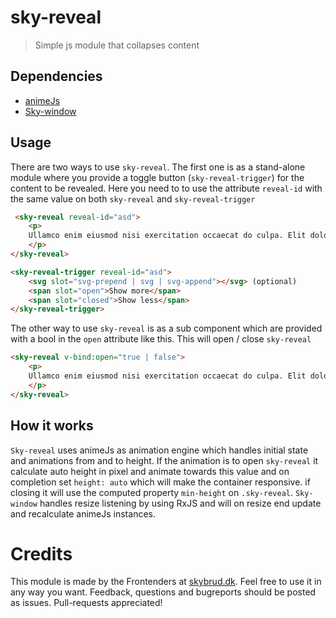 # sky-reveal
> Simple js module that collapses content

## Dependencies
- [animeJs](https://github.com/juliangarnier/anime)
- [Sky-window](https://github.com/skybrud/sky-window)

## Usage
There are two ways to use `sky-reveal`. The first one is as a stand-alone module where you provide a toggle button (`sky-reveal-trigger`) for the content to be revealed.
Here you need to to use the attribute `reveal-id` with the same value on both `sky-reveal` and `sky-reveal-trigger`
``` html
 <sky-reveal reveal-id="asd">
    <p>
    Ullamco enim eiusmod nisi exercitation occaecat do culpa. Elit dolore nulla aliqua sunt. Ex id eu ea et quis ex pariatur veniam mollit amet laborum. Magna elit aute non est. Ullamco enim eiusmod nisi exercitation occaecat do culpa. Elit dolore nulla aliqua sunt. Ex id eu ea et quis ex pariatur veniam mollit amet laborum. Magna elit aute non est.
    </p>
</sky-reveal>

<sky-reveal-trigger reveal-id="asd">
	<svg slot="svg-prepend | svg | svg-append"></svg> (optional)
    <span slot="open">Show more</span>
    <span slot="closed">Show less</span>
</sky-reveal-trigger>
```

The other way to use `sky-reveal` is as a sub component which are provided with a bool in the `open` attribute like this. This will open / close `sky-reveal`
``` html
<sky-reveal v-bind:open="true | false">
    <p>
    Ullamco enim eiusmod nisi exercitation occaecat do culpa. Elit dolore nulla aliqua sunt. Ex id eu ea et quis ex pariatur veniam mollit amet laborum. Magna elit aute non est. Ullamco enim eiusmod nisi exercitation occaecat do culpa. Elit dolore nulla aliqua sunt. Ex id eu ea et quis ex pariatur veniam mollit amet laborum. Magna elit aute non est.
    </p>
</sky-reveal>
```

## How it works
`Sky-reveal` uses animeJs as animation engine which handles initial state and animations from and to height. If the animation is to open `sky-reveal` it calculate auto height in pixel and animate towards this value and on completion set `height: auto` which will make the container responsive.
if closing it will use the computed property `min-height` on `.sky-reveal`.
`Sky-window` handles resize listening by using RxJS and will on resize end update and recalculate animeJs instances.


# Credits
This module is made by the Frontenders at [skybrud.dk](http://www.skybrud.dk/). Feel free to use it in any way you want. Feedback, questions and bugreports should be posted as issues. Pull-requests appreciated!
